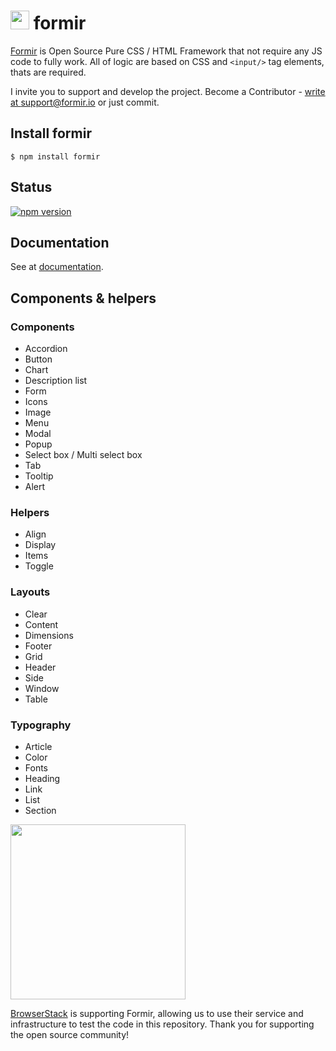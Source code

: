 # <img src="http://formir.io/img/logo/formir-64.png" width=30 height=30 valign=middle/> formir

[Formir](http://formir.io) is Open Source Pure CSS / HTML Framework that not require any JS code to fully work.
All of logic are based on CSS and `<input/>` tag elements, thats are required.

I invite you to support and develop the project. Become a Contributor - [write at support@formir.io](mailto:support@formir.io) or just commit.

## Install formir

```console
$ npm install formir
```

## Status

[![npm version](https://img.shields.io/npm/v/formir.svg)](https://www.npmjs.com/package/formir)

## Documentation

See at [documentation](http://formir.io/docs/index.html).

## Components & helpers

### Components

- Accordion
- Button
- Chart
- Description list
- Form
- Icons
- Image
- Menu
- Modal
- Popup
- Select box / Multi select box
- Tab
- Tooltip
- Alert

### Helpers

- Align
- Display
- Items
- Toggle

### Layouts

- Clear
- Content
- Dimensions
- Footer
- Grid
- Header
- Side
- Window
- Table

### Typography

- Article
- Color
- Fonts
- Heading
- Link
- List
- Section

<img src="http://www.browserstack.com/images/layout/browserstack-logo-600x315.png" width="280"/>

[BrowserStack](http://www.browserstack.com) is supporting Formir, allowing us to use their service and infrastructure to test the code in this repository. Thank you for supporting the open source community!
